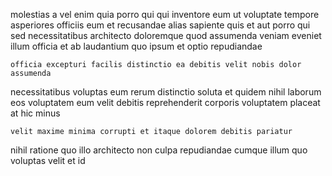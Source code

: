 <!--
title: Persistent bottom-line hardware
author: Meaghan
date: 2014-11-10-2133
link: 2014-11-10-2133-persistent-bottom-line-hardware
tags: [source,graphics]
-->

molestias a vel enim quia porro qui qui inventore eum
ut voluptate tempore asperiores officiis
eum et recusandae alias sapiente quis et aut porro qui
sed necessitatibus architecto doloremque quod assumenda veniam
eveniet illum officia et ab laudantium quo ipsum
et optio repudiandae
 	officia excepturi facilis distinctio ea debitis velit nobis dolor assumenda
necessitatibus voluptas eum rerum distinctio soluta et
quidem nihil laborum eos voluptatem eum
velit debitis reprehenderit corporis voluptatem placeat at hic minus
 	velit maxime minima corrupti et itaque dolorem debitis pariatur
nihil ratione quo illo architecto non culpa
repudiandae cumque illum quo voluptas velit et id